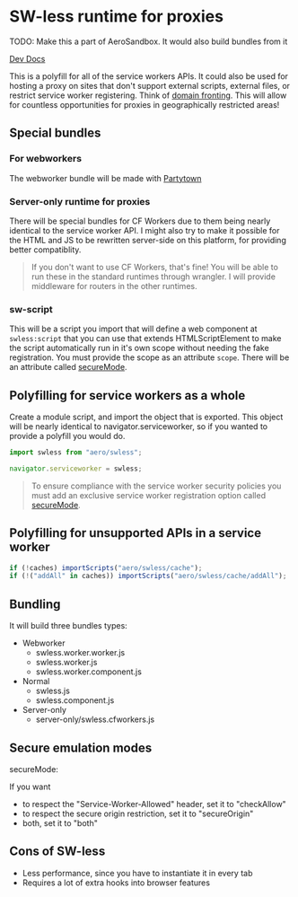 # SW-less runtime for proxies

TODO: Make this a part of AeroSandbox. It would also build bundles from it

[Dev Docs](./DEV.md)

This is a polyfill for all of the service workers APIs. It could also be used for hosting a proxy on sites that don't support external scripts, external files, or restrict service worker registering. Think of [domain fronting](../../docs/For%20devs/Domain%20Fronting.md). This will allow for countless opportunities for proxies in geographically restricted areas!

## Special bundles

### For webworkers

The webworker bundle will be made with [Partytown](https://partytown.builder.io)

### Server-only runtime for proxies

There will be special bundles for CF Workers due to them being nearly identical to the service worker API. I might also try to make it possible for the HTML and JS to be rewritten server-side on this platform, for providing better compatiblity.

> If you don't want to use CF Workers, that's fine! You will be able to run these in the standard runtimes through wrangler. I will provide middleware for routers in the other runtimes.

### sw-script

This will be a script you import that will define a web component at `swless:script` that you can use that extends HTMLScriptElement to make the script automatically run in it's own scope without needing the fake registration. You must provide the scope as an attribute `scope`. There will be an attribute called [secureMode](#secure-emulation-modes).

## Polyfilling for service workers as a whole

Create a module script, and import the object that is exported. This object will be nearly identical to navigator.serviceworker, so if you wanted to provide a polyfill you would do.

```js
import swless from "aero/swless";

navigator.serviceworker = swless;
```

> To ensure compliance with the service worker security policies you must add an exclusive service worker registration option called [secureMode](#secure-emulation-modes).

## Polyfilling for unsupported APIs in a service worker

```js
if (!caches) importScripts("aero/swless/cache");
if (!("addAll" in caches)) importScripts("aero/swless/cache/addAll");
```

## Bundling

It will build three bundles types:

- Webworker
  - swless.worker.worker.js
  - swless.worker.js
  - swless.worker.component.js
- Normal
  - swless.js
  - swless.component.js
- Server-only
  - server-only/swless.cfworkers.js

## Secure emulation modes

secureMode:

If you want

- to respect the "Service-Worker-Allowed" header, set it to "checkAllow"
- to respect the secure origin restriction, set it to "secureOrigin"
- both, set it to "both"

## Cons of SW-less

- Less performance, since you have to instantiate it in every tab
- Requires a lot of extra hooks into browser features
